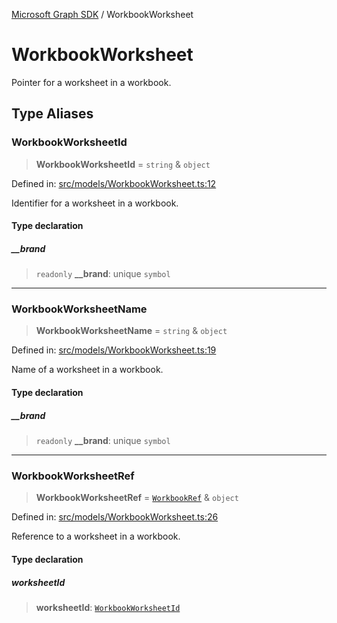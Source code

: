 [Microsoft Graph SDK](README.md) / WorkbookWorksheet

# WorkbookWorksheet

Pointer for a worksheet in a workbook.

## Type Aliases

### WorkbookWorksheetId

> **WorkbookWorksheetId** = `string` & `object`

Defined in: [src/models/WorkbookWorksheet.ts:12](https://github.com/Future-Secure-AI/microsoft-graph/blob/main/src/models/WorkbookWorksheet.ts#L12)

Identifier for a worksheet in a workbook.

#### Type declaration

##### \_\_brand

> `readonly` **\_\_brand**: unique `symbol`

***

### WorkbookWorksheetName

> **WorkbookWorksheetName** = `string` & `object`

Defined in: [src/models/WorkbookWorksheet.ts:19](https://github.com/Future-Secure-AI/microsoft-graph/blob/main/src/models/WorkbookWorksheet.ts#L19)

Name of a worksheet in a workbook.

#### Type declaration

##### \_\_brand

> `readonly` **\_\_brand**: unique `symbol`

***

### WorkbookWorksheetRef

> **WorkbookWorksheetRef** = [`WorkbookRef`](Workbook.md#workbookref) & `object`

Defined in: [src/models/WorkbookWorksheet.ts:26](https://github.com/Future-Secure-AI/microsoft-graph/blob/main/src/models/WorkbookWorksheet.ts#L26)

Reference to a worksheet in a workbook.

#### Type declaration

##### worksheetId

> **worksheetId**: [`WorkbookWorksheetId`](#workbookworksheetid)
